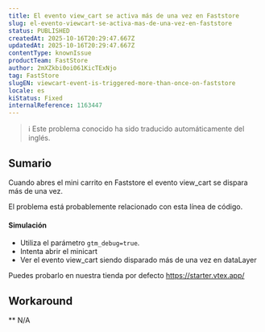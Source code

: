 ```yaml
---
title: El evento view_cart se activa más de una vez en Faststore
slug: el-evento-viewcart-se-activa-mas-de-una-vez-en-faststore
status: PUBLISHED
createdAt: 2025-10-16T20:29:47.667Z
updatedAt: 2025-10-16T20:29:47.667Z
contentType: knownIssue
productTeam: FastStore
author: 2mXZkbi0oi061KicTExNjo
tag: FastStore
slugEN: viewcart-event-is-triggered-more-than-once-on-faststore
locale: es
kiStatus: Fixed
internalReference: 1163447
---
```


>ℹ️ Este problema conocido ha sido traducido automáticamente del inglés.

## Sumario


Cuando abres el mini carrito en Faststore el evento view_cart se dispara más de una vez.

El problema está probablemente relacionado con esta línea de código.


#### Simulación



- Utiliza el parámetro `gtm_debug=true`.
- Intenta abrir el minicart
- Ver el evento view_cart siendo disparado más de una vez en dataLayer

Puedes probarlo en nuestra tienda por defecto https://starter.vtex.app/

## Workaround

**
N/A



